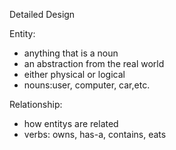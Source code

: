 Detailed Design

Entity:
- anything that is a noun
- an abstraction from the real world
- either physical or logical
- nouns:user, computer, car,etc.

Relationship:
- how entitys are related
- verbs: owns, has-a, contains, eats